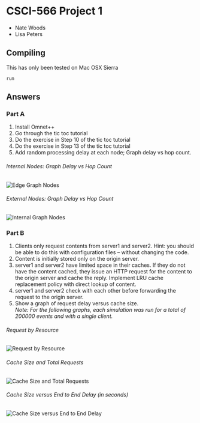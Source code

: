 # CSCI-566 Project 1

- Nate Woods
- Lisa Peters

## Compiling
This has only been tested on Mac OSX Sierra

```
run
```

## Answers

### Part A
1. Install Omnet++
2. Go through the tic toc tutorial
3. Do the exercise in Step 10 of the tic toc tutorial
4. Do the exercise in Step 13 of the tic toc tutorial
5. Add random processing delay at each node; Graph delay vs hop count.

###### Internal Nodes: Graph Delay vs Hop Count  <!-- For internal nodes (Indexs 0, 2, 3 and 5)   -->
  ![Edge Graph Nodes](https://cdn.rawgit.com/bign8/07f76938890883545556746c0a5d6bb3/raw/QuestionA3-Node0.svg)  

###### External Nodes: Graph Delay vs Hop Count  <!-- For internal nodes (Indexs 1 and 4)   -->
  ![Internal Graph Nodes](https://cdn.rawgit.com/bign8/07f76938890883545556746c0a5d6bb3/raw/QuestionA3-Node1.svg)


### Part B

1. Clients only request contents from server1 and server2. Hint: you   should be able to do this with configuration files – without changing the code.
2. Content is initially stored only on the origin server.
3. server1 and server2 have limited space in their caches. If they do not have the content cached, they issue an HTTP request for the content to the origin server and cache the reply. Implement LRU cache replacement policy with direct lookup of content.
4. server1 and server2 check with each other before forwarding the request to the origin server.
5. Show a graph of request delay versus cache size.  
*Note: For the following graphs, each simulation was run for a total of 200000 events and with a single client.*  

###### Request by Resource
![Request by Resource](https://cdn.rawgit.com/bign8/CSCI-566/7f70fc5d/QuestionB-Requests_as_Resources_Stacked.svg)

###### Cache Size and Total Requests
![Cache Size and Total Requests](https://cdn.rawgit.com/bign8/CSCI-566/7f70fc5d/QuestionB-Cache-Size-and-Total-Reqeuest.svg)

###### Cache Size versus End to End Delay (in seconds)
![Cache Size versus End to End Delay](https://cdn.rawgit.com/bign8/CSCI-566/7f70fc5d/QuestionB-Cache-Size-vs-Delay.svg)
